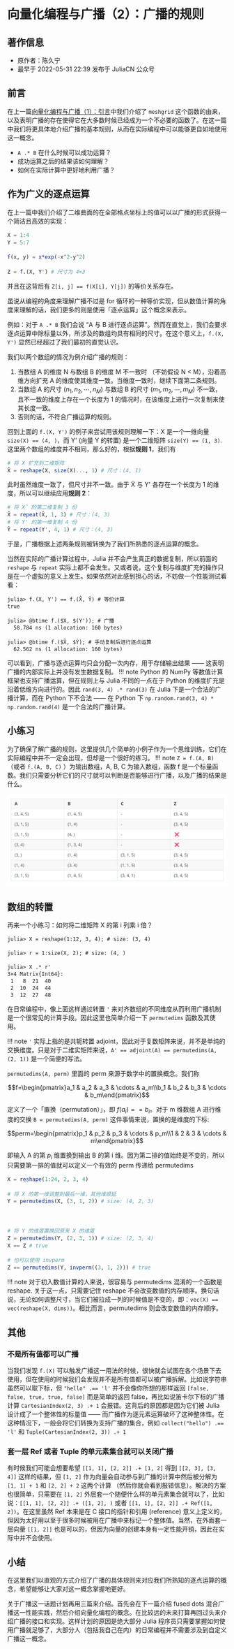 # 向量化编程与广播（2）：广播的规则
## 著作信息
- 原作者：陈久宁
- 最早于 2022-05-31 22:39 发布于 JuliaCN 公众号

## 前言
在上一篇[向量化编程与广播（1）：引言](20220515.md)中我们介绍了 `meshgrid` 这个函数的由来，以及表明广播的存在使得它在大多数时候已经成为一个不必要的函数了。在这一篇中我们将更具体地介绍广播的基本规则，从而在实际编程中可以能够更自如地使用这一概念。
* `A .* B` 在什么时候可以成功运算？
* 成功运算之后的结果该如何理解？
* 如何在实际计算中更好地利用广播？

## 作为广义的逐点运算
在上一篇中我们介绍了二维曲面的在全部格点坐标上的值可以以广播的形式获得一个简洁且高效的实现：
```jl
X = 1:4
Y = 5:7

f(x, y) = x*exp(-x^2-y^2)

Z = f.(X, Y') # 尺寸为 4×3
```

并且在这背后有 `Z[i, j] == f(X[i], Y[j])` 的等价关系存在。

虽说从编程的角度来理解广播不过是 for 循环的一种等价实现，但从数值计算的角度来理解的话，我们更多的则是使用「逐点运算」这个概念来表示。

例如：对于 `A .* B` 我们会说 “A 与 B 进行逐点运算”。然而在直觉上，我们会要求逐点运算中除标量以外，所涉及的数组均具有相同的尺寸。在这个意义上，`f.(X, Y')` 显然已经超过了我们最初的直觉认识。

我们以两个数组的情况为例介绍广播的规则：

1. 当数组 A 的维度 N 与数组 B 的维度 M 不一致时 （不妨假设 N < M），沿着高维方向扩充 A 的维度使其维度一致。当维度一致时，继续下面第二条规则。
2. 当数组 A 的尺寸 $(n_1, n_2, \cdots , n_M)$ 与数组 B 的尺寸 $(m_1, m_2, \cdots , m_M)$ 不一致，且不一致的维度上存在一个长度为 1 的情况时，在该维度上进行一次复制来使其长度一致。
3. 否则的话，不符合广播运算的规则。

回到上面的 `f.(X, Y')` 的例子来尝试用该规则理解一下：X 是一个一维向量 `size(X) == (4, )`，而 Y' (向量 Y 的转置) 是一个二维矩阵 `size(Y) == (1, 3)`. 这里两个数组的维度并不相同，那么好的，根据**规则 1**，我们有
```jl
# 将 X 扩充到二维矩阵
X̃ = reshape(X, size(X)..., 1) # 尺寸：(4, 1)
```

此时虽然维度一致了，但尺寸并不一致。由于 X̃ 与 Y' 各存在一个长度为 1 的维度，所以可以继续应用**规则 2**：
```jl
# 将 X̃ 的第二维复制 3 份
X̂ = repeat(X̃, 1, 3) # 尺寸：(4, 3)
# 将 Y' 的第一维复制 4 份
Ŷ = repeat(Y', 4, 1) # 尺寸：(4, 3)
```
于是，广播根据上述两条规则被转换为了我们所熟悉的逐点运算的概念。

当然在实际的广播计算过程中，Julia 并不会产生真正的数据复制，所以前面的 `reshape` 与 `repeat` 实际上都不会发生。又或者说，这个复制与维度扩充的操作只是在一个虚拟的意义上发生。如果依然对此感到担心的话，不妨做一个性能测试看看：
```julia-repl
julia> f.(X, Y') == f.(X̂, Ŷ) # 等价计算
true

julia> @btime f.($X, $(Y')); # 广播
  58.784 ns (1 allocation: 160 bytes)

julia> @btime f.($X̂, $Ŷ); # 手动复制后进行逐点运算
  62.562 ns (1 allocation: 160 bytes)
```

可以看到，广播与逐点运算均只会分配一次内存，用于存储输出结果 —— 这表明广播的内部实际上并没有发生数据复制。
!!! note
	Python 的 NumPy 等数值计算框架也支持广播运算，但在规则上与 Julia 不同的一点在于 Python 的维度扩充是沿着低维方向进行的。因此 `rand(3, 4) .* rand(3)` 在 Julia 下是一个合法的广播计算，而在 Python 下不合法 —— 在 Python 下 `np.random.rand(3, 4) * np.random.rand(4)` 是一个合法的广播计算。

## 小练习
为了确保了解广播的规则，这里提供几个简单的小例子作为一个思维训练，它们在实际编程中并不一定会出现，但却是一个很好的练习。
!!! note
	`Z = f.(A, B)` （或者 `f.(A, B, C)` ）为输出数组，A, B, C 为输入数组，函数 f 是一个标量函数。我们只需要分析它们的尺寸就可以判断是否能够进行广播，以及广播的结果是什么。

![](../../../assets/images/daily-broadcast-1.png)

## 数组的转置
再来一个小练习：如何将二维矩阵 X 的第 i 列乘 i 倍？
```julia-repl
julia> X = reshape(1:12, 3, 4); # size: (3, 4)

julia> r = 1:size(X, 2); # size: (4, )

julia> X .* r'
3×4 Matrix{Int64}:
 1   8  21  40
 2  10  24  44
 3  12  27  48
```
在日常编程中，像上面这样通过转置 `'` 来对齐数组的不同维度从而利用广播机制是一个很常见的计算手段。因此这里也简单介绍一下 `permutedims` 函数及其使用。

!!! note
	`'` 实际上指的是共轭转置 adjoint，因此对于复数矩阵来说，并不是单纯的交换维度。只是对于二维实矩阵来说，`A' == adjoint(A) == permutedims(A, (2, 1))` 是一个简便的写法。

`permutedims(A, perm)` 里面的 perm 来源于数学中的置换概念。我们称

$$f=\begin{pmatrix}a_1 & a_2 & a_3 & \cdots & a_m\\b_1 & b_2 & b_3 & \cdots & b_m\end{pmatrix}$$

定义了一个「置换（permutation）」，即 $f(a_i) == b_i$。对于 m 维数组 A 进行维度的交换 `B = permutedims(A, perm)` 这件事情来说，置换的是维度的下标:

$$perm=\begin{pmatrix}p_1 & p_2 & p_3 & \cdots & p_m\\1 & 2 & 3 & \cdots & m\end{pmatrix}$$

即输入 A 的第 $p_i$ 维置换到输出 B 的第 i 维。因为第二排的值始终是不变的，所以只需要第一排的值就可以定义一个有效的 perm 传递给 permutedims
```jl
X = reshape(1:24, 2, 3, 4)

# 将 X 的第一维调整到最后一维，其他维顺延
Y = permutedims(X, (3, 1, 2)) # size: (4, 2, 3)



# 将 Y 的维度置换回原来 X 的维度
Z = permutedims(Y, (2, 3, 1)) # size: (2, 3, 4)
X == Z # true

# 也可以使用 invperm
Z == permutedims(Y, invperm((3, 1, 2))) # true
```

!!! note
	对于初入数值计算的人来说，很容易与 permutedims 混淆的一个函数是 reshape. 关于这一点，只需要记住 reshape 不会改变数值的内存顺序。换句话说，无论如何调整尺寸，当它们被拉成一列的时候值是不变的，即：`vec(X) == vec(reshape(X, dims))`。相比而言，permutedims 则会改变数值的内存顺序。

## 其他
### 不是所有值都可以广播
当我们发现 `f.(X)` 可以触发广播这一用法的时候，很快就会试图在各个场景下去使用，但在使用的时候我们会发现并不是所有值都可以被广播拆解。比如说字符串虽然可以取下标，但 `"hello" .== 'l'` 并不会像你所想的那样返回 `[false, false, true, true, false]` 而是简单的返回 false，再比如说笛卡尔下标的广播计算 `CartesianIndex(2, 3) .+ 1` 会报错。这背后的原因都是因为它们被 Julia 设计成了一个整体性的标量值 —— 而广播作为逐元素运算破坏了这种整体性。在这种情况下，一般会将它们转换为支持广播的集合，例如 `collect("hello") .== 'l'` 和 `Tuple(CartesianIndex(2, 3)) .+ 1`

### 套一层 Ref 或者 Tuple 的单元素集合就可以关闭广播
有时候我们可能会想要希望 `[[1, 1], [2, 2]] .+ [1, 2]`  得到 `[[2, 3], [3, 4]]` 这样的结果，但 `[1, 2]` 作为向量会自动参与到广播的计算中然后被分解为 `[1, 1] + 1` 和 `[2, 2] + 2` 这两个计算 （然后你就会看到报错信息）。解决的方案也很简单，只需要在 `[1, 2]` 外层套一个随便什么样的单元素集合就可以了，比如说：`[[1, 1], [2, 2]] .+ ([1, 2], )` 或者 `[[1, 1], [2, 2]] .+ Ref([1, 2])`。在这里虽然 Ref  本来是在 C 接口的指针和引用 (reference) 意义上定义的，但因为太好用以至于很多时候被用在广播中来标记一个整体值。当然，在外面套一层向量 `[[1, 2]]` 也是可以的，但因为向量的创建本身有一定性能开销，因此在实际中并不会使用。

## 小结
在这里我们以直观的方式介绍了广播的具体规则来对应我们所熟知的逐点运算的概念，希望能够让大家对这一概念掌握地更好。

关于广播这一话题计划再用三篇来介绍。首先会在下一篇介绍 fused dots 混合广播这一性能实践，然后介绍向量化编程的概念。在比较远的未来打算再回过头来介绍广播的接口和实现。这样计划的原因是绝大部分 Julia 程序员只需要掌握如何使用广播就足够了，大部分人（包括我自己在内）的日常编程并不需要涉及到自定义广播这一概念。
